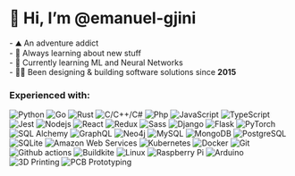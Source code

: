<h1>👋 Hi, I’m @emanuel-gjini</h1>
- ⛰️ An adventure addict<br />
- 👀 Always learning about new stuff<br />
- 🦾 Currently learning ML and Neural Networks<br />
- 👨‍💻 Been designing & building software solutions since <b>2015</b><br />

<h3>Experienced with:</h3>
<div>
    <a>
        <img alt="Python" src="https://img.shields.io/badge/Python-14354C?style=flat&logo=python&logoColor=white" />
    </a>
    <a>
        <img alt="Go" src="https://img.shields.io/badge/GO-017D9C?style=flat&logo=go&logoColor=white" />
    </a>
    <a>
        <img alt="Rust" src="https://img.shields.io/badge/Rust-F74B01?style=flat&logo=rust&logoColor=white" />
    </a>
    <a>
        <img alt="C/C++/C#" src="https://img.shields.io/badge/C%2FC%2B%2B%2FC%23-239120?style=flat" />
    </a>
    <a>
        <img alt="Php" src="https://img.shields.io/badge/PHP-777BB4?style=flat&logo=php&logoColor=white" />
    </a>
    <a>
        <img alt="JavaScript"
            src="https://img.shields.io/badge/JavaScript-FCDC00?style=flat&logo=javascript&logoColor=white" />
    </a>
    <a>
        <img alt="TypeScript"
            src="https://img.shields.io/badge/TypeScript-007ACC?style=flat&logo=typescript&logoColor=white" />
    </a>
    <a>
        <img alt="Jest" src="https://img.shields.io/badge/Jest-14C211?style=flat&logo=jest&logoColor=white" />
    </a>
    <a>
        <img alt="Nodejs" src="https://img.shields.io/badge/Nodejs-036E00?style=flat&logo=Node.js&logoColor=white" />
    </a>
    <a>
        <img alt="React" src="https://img.shields.io/badge/React-0f69a9?style=flat&logo=react&logoColor=white" />
    </a>
    <a>
        <img alt="Redux" src="https://img.shields.io/badge/Redux-764ABC?style=flat&logo=redux&logoColor=white" />
    </a>
    <a>
        <img alt="Sass" src="https://img.shields.io/badge/Sass-CC6699?style=flat&logo=sass&logoColor=white" />
    </a>
   <a>
        <img alt="Django"
            src="https://img.shields.io/badge/Django-0B4B33?style=flat&logo=django&logoColor=white" />
    </a>
    <a>
        <img alt="Flask"
            src="https://img.shields.io/badge/Flask-42ADC0?style=flat&logo=flask&logoColor=white" />
    </a>
    <a>
        <img alt="PyTorch" src="https://img.shields.io/badge/Pytorch-ee4c2c?style=flat&logo=pytorch&logoColor=white" />
    </a>
    <a>
        <img alt="SQL Alchemy"
            src="https://img.shields.io/badge/SQL_Alchemy-D61F00?style=flat&logo=sqlalchemy&logoColor=white" />
    </a>
    <a>
        <img alt="GraphQL" src="https://img.shields.io/badge/GraphQL-E10098?style=flat&logo=graphql&logoColor=white" />
    </a>
    <a>
        <img alt="Neo4j" src="https://img.shields.io/badge/Neo4j-038BFF?style=flat&logo=neo4j&logoColor=white" />
    </a>
    <a>
        <img alt="MySQL" src="https://img.shields.io/badge/MySQL-0f69a9?style=flat&logo=mysql&logoColor=white" />
    </a>
    <a>
        <img alt="MongoDB" src="https://img.shields.io/badge/MongoDB-13aa52?style=flat&logo=mongodb&logoColor=white" />
    </a>
    <a>
        <img alt="PostgreSQL"
            src="https://img.shields.io/badge/PostgreSQL-316192?style=flat&logo=postgresql&logoColor=white" />
    </a>
    <a>
        <img alt="SQLite" src="https://img.shields.io/badge/SQLite-07405E?style=flat&logo=sqlite&logoColor=white" />
    </a>
    <a>
        <img alt="Amazon Web Services"
            src="https://img.shields.io/badge/Amazon_Web_Services-232F3E?style=flat&logo=amazon-web-services&logoColor=white" />
    </a>
    <a>
        <img alt="Kubernetes"
            src="https://img.shields.io/badge/Kubernetes-326ce5?style=flat&logo=kubernetes&logoColor=white" />
    </a>
    <a>
        <img alt="Docker" src="https://img.shields.io/badge/Docker-46a2f1?style=flat&logo=docker&logoColor=white" />
    </a>
    <a>
        <img alt="Git" src="https://img.shields.io/badge/Git-F05032?style=flat&logo=git&logoColor=white" />
    </a>
    <a>
        <img alt="Github actions"
            src="https://img.shields.io/badge/Github_Actions-2088FF?style=flat&logo=github-actions&logoColor=white" />
    </a>
    <a>
        <img alt="Buildkite"
            src="https://img.shields.io/badge/Buildkite-10CC7F?style=flat&logo=buildkite&logoColor=white" />
    </a>
    <a>
        <img alt="Linux" src="https://img.shields.io/badge/Linux-FF6C0F?style=flat&logo=linux&logoColor=white" />
    </a>
    <a>
        <img alt="Raspberry Pi"
            src="https://img.shields.io/badge/Raspberry_Pi-B50F3E?style=flat&logo=raspberrypi&logoColor=white" />
    </a>
    <a>
        <img alt="Arduino" src="https://img.shields.io/badge/Arduino-018184?style=flat&logo=arduino&logoColor=white" />
    </a>
    <a>
        <img alt="3D Printing" src="https://img.shields.io/badge/3D_Printing-018223?style=flat&logo=anycubic&logoColor=white" />
    </a>
    <a>
        <img alt="PCB Prototyping" src="https://img.shields.io/badge/PCB Prototyping-orange?style=flat&logo=stackshare&logoColor=white" />
    </a>
</div>
